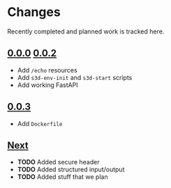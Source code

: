 # Changes
Recently completed and planned work is tracked here.

## [0.0.0](.) [0.0.2](.)
- Add `/echo` resources
- Add `s3d-env-init` and `s3d-start` scripts
- Add working FastAPI

## [0.0.3](.)
- Add `Dockerfile`

## [Next](.)
- **TODO** Added secure header
- **TODO** Added structured input/output
- **TODO** Added stuff that we plan
